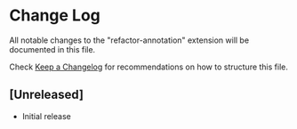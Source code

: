 # Change Log
All notable changes to the "refactor-annotation" extension will be documented in this file.

Check [Keep a Changelog](http://keepachangelog.com/) for recommendations on how to structure this file.

## [Unreleased]
- Initial release